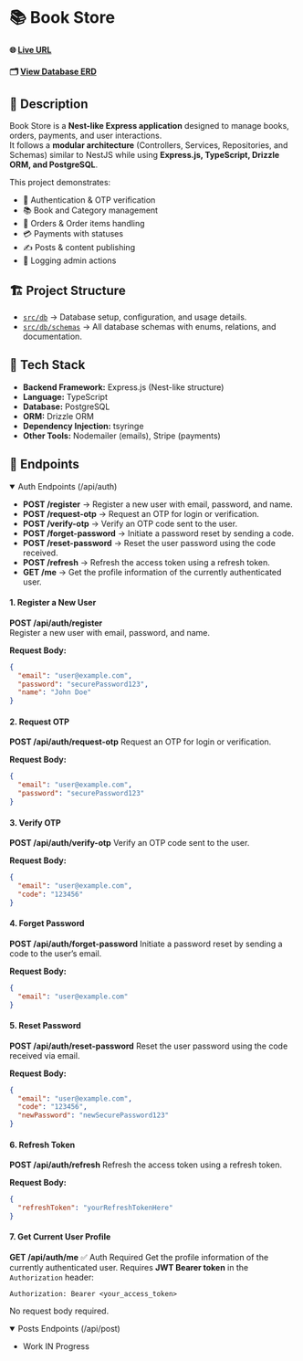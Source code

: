 # 📚 Book Store

#### 🌐 [Live URL](https://book-store-fbwl.onrender.com)

#### 🗂  [View Database ERD](https://dbdiagram.io/d/Book-Store-68bae5a561a46d388ea5485e)

## 📖 Description

Book Store is a **Nest-like Express application** designed to manage books, orders, payments, and user interactions.  
It follows a **modular architecture** (Controllers, Services, Repositories, and Schemas) similar to NestJS while using **Express.js, TypeScript, Drizzle ORM, and PostgreSQL**.

This project demonstrates:

- 🔐 Authentication & OTP verification
- 📚 Book and Category management
- 🛒 Orders & Order items handling
- 💳 Payments with statuses
- ✍️ Posts & content publishing
- 📝 Logging admin actions

## 🏗 Project Structure

- [`src/db`](src/db/README.md) → Database setup, configuration, and usage details.
- [`src/db/schemas`](src/db/schemas/README.md) → All database schemas with enums, relations, and documentation.

## 🚀 Tech Stack

- **Backend Framework:** Express.js (Nest-like structure)
- **Language:** TypeScript
- **Database:** PostgreSQL
- **ORM:** Drizzle ORM
- **Dependency Injection:** tsyringe
- **Other Tools:** Nodemailer (emails), Stripe (payments)

## 🔗 Endpoints

<details open>
<summary>Auth Endpoints (/api/auth)</summary>


- **POST /register** → Register a new user with email, password, and name.  
- **POST /request-otp** → Request an OTP for login or verification.  
- **POST /verify-otp** → Verify an OTP code sent to the user.  
- **POST /forget-password** → Initiate a password reset by sending a code.  
- **POST /reset-password** → Reset the user password using the code received.  
- **POST /refresh** → Refresh the access token using a refresh token.  
- **GET /me** → Get the profile information of the currently authenticated user.

#### 1. Register a New User

**POST /api/auth/register**  
Register a new user with email, password, and name.

**Request Body:**

```json
{
  "email": "user@example.com",
  "password": "securePassword123",
  "name": "John Doe"
}
```


#### 2. Request OTP

**POST /api/auth/request-otp**
Request an OTP for login or verification.

**Request Body:**

```json
{
  "email": "user@example.com",
  "password": "securePassword123"
}
```

#### 3. Verify OTP

**POST /api/auth/verify-otp**
Verify an OTP code sent to the user.

**Request Body:**

```json
{
  "email": "user@example.com",
  "code": "123456"
}
```

#### 4. Forget Password

**POST /api/auth/forget-password**
Initiate a password reset by sending a code to the user’s email.

**Request Body:**

```json
{
  "email": "user@example.com"
}
```

#### 5. Reset Password

**POST /api/auth/reset-password**
Reset the user password using the code received via email.

**Request Body:**

```json
{
  "email": "user@example.com",
  "code": "123456",
  "newPassword": "newSecurePassword123"
}
```

#### 6. Refresh Token

**POST /api/auth/refresh**
Refresh the access token using a refresh token.

**Request Body:**

```json
{
  "refreshToken": "yourRefreshTokenHere"
}
```

#### 7. Get Current User Profile

**GET /api/auth/me** ✅ Auth Required
Get the profile information of the currently authenticated user.
Requires **JWT Bearer token** in the `Authorization` header:

```
Authorization: Bearer <your_access_token>
```
No request body required.

</details>

<details open>
<summary>Posts Endpoints (/api/post)</summary>

- Work IN Progress
</details>